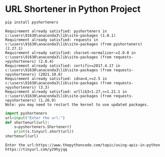 # URL Shortener in Python Project


```python
pip install pyshorteners
```

    Requirement already satisfied: pyshorteners in c:\users\91630\anaconda3\lib\site-packages (1.0.1)
    Requirement already satisfied: requests in c:\users\91630\anaconda3\lib\site-packages (from pyshorteners) (2.27.1)
    Requirement already satisfied: charset-normalizer~=2.0.0 in c:\users\91630\anaconda3\lib\site-packages (from requests->pyshorteners) (2.0.4)
    Requirement already satisfied: certifi>=2017.4.17 in c:\users\91630\anaconda3\lib\site-packages (from requests->pyshorteners) (2021.10.8)
    Requirement already satisfied: idna<4,>=2.5 in c:\users\91630\anaconda3\lib\site-packages (from requests->pyshorteners) (3.3)
    Requirement already satisfied: urllib3<1.27,>=1.21.1 in c:\users\91630\anaconda3\lib\site-packages (from requests->pyshorteners) (1.26.9)
    Note: you may need to restart the kernel to use updated packages.
    


```python
import pyshorteners
url=input("Enter the url:")
def shortenurl(url):
    s=pyshorteners.Shortener()
    print(s.tinyurl.short(url))
shortenurl(url)
```

    Enter the url:https://www.thepythoncode.com/topic/using-apis-in-python
    https://tinyurl.com/y29hyjqq
    


```python

```


```python

```


```python

```
